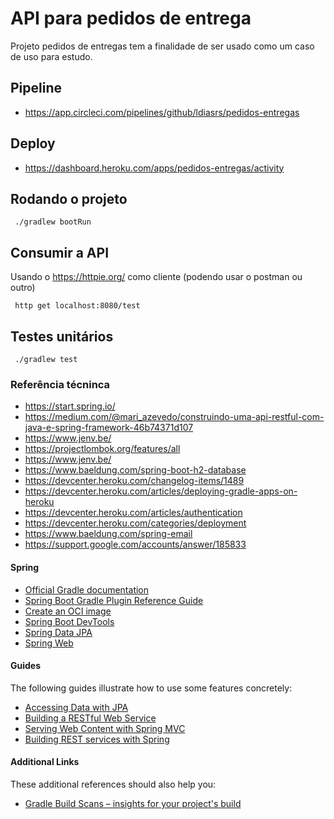 # API para pedidos de entrega

Projeto pedidos de entregas tem a finalidade de ser usado como um caso de uso para estudo.

## Pipeline 

* https://app.circleci.com/pipelines/github/ldiasrs/pedidos-entregas

## Deploy

* https://dashboard.heroku.com/apps/pedidos-entregas/activity

## Rodando o projeto

```
 ./gradlew bootRun
```

## Consumir a API

Usando o https://httpie.org/ como cliente (podendo usar o postman ou outro)

```
 http get localhost:8080/test
```

## Testes unitários
```
 ./gradlew test
```
### Referência técninca

* https://start.spring.io/
* https://medium.com/@mari_azevedo/construindo-uma-api-restful-com-java-e-spring-framework-46b74371d107
* https://www.jenv.be/
* https://projectlombok.org/features/all
* https://www.jenv.be/
* https://www.baeldung.com/spring-boot-h2-database
* https://devcenter.heroku.com/changelog-items/1489
* https://devcenter.heroku.com/articles/deploying-gradle-apps-on-heroku
* https://devcenter.heroku.com/articles/authentication
* https://devcenter.heroku.com/categories/deployment
* https://www.baeldung.com/spring-email
* https://support.google.com/accounts/answer/185833
#### Spring

* [Official Gradle documentation](https://docs.gradle.org)
* [Spring Boot Gradle Plugin Reference Guide](https://docs.spring.io/spring-boot/docs/2.3.3.RELEASE/gradle-plugin/reference/html/)
* [Create an OCI image](https://docs.spring.io/spring-boot/docs/2.3.3.RELEASE/gradle-plugin/reference/html/#build-image)
* [Spring Boot DevTools](https://docs.spring.io/spring-boot/docs/2.3.3.RELEASE/reference/htmlsingle/#using-boot-devtools)
* [Spring Data JPA](https://docs.spring.io/spring-boot/docs/2.3.3.RELEASE/reference/htmlsingle/#boot-features-jpa-and-spring-data)
* [Spring Web](https://docs.spring.io/spring-boot/docs/2.3.3.RELEASE/reference/htmlsingle/#boot-features-developing-web-applications)

#### Guides
The following guides illustrate how to use some features concretely:

* [Accessing Data with JPA](https://spring.io/guides/gs/accessing-data-jpa/)
* [Building a RESTful Web Service](https://spring.io/guides/gs/rest-service/)
* [Serving Web Content with Spring MVC](https://spring.io/guides/gs/serving-web-content/)
* [Building REST services with Spring](https://spring.io/guides/tutorials/bookmarks/)

#### Additional Links
These additional references should also help you:

* [Gradle Build Scans – insights for your project's build](https://scans.gradle.com#gradle)

